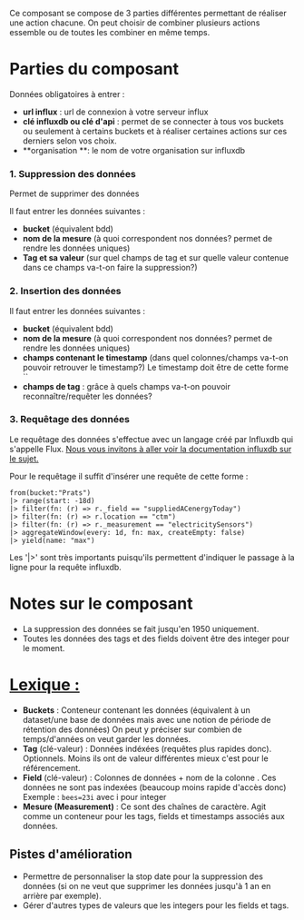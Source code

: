 Ce composant se compose de 3 parties différentes permettant de réaliser une action chacune.
On peut choisir de combiner plusieurs actions essemble ou de toutes les combiner en même temps.

# Parties du composant

Données obligatoires à entrer : 
* **url influx** : url de connexion à votre serveur influx
* **clé influxdb ou clé d'api** : permet de se connecter à tous vos buckets ou seulement à certains buckets et à réaliser certaines actions sur ces derniers selon vos choix.
* **organisation **: le nom de votre organisation sur influxdb

### 1. Suppression des données

Permet de supprimer des données 

Il faut entrer les données suivantes : 
* **bucket** (équivalent bdd)
* **nom de la mesure** (à quoi correspondent nos données? permet de rendre les données uniques)
* **Tag et sa valeur** (sur quel champs de tag et sur quelle valeur contenue dans ce champs va-t-on faire la suppression?)

### 2. Insertion des données

Il faut entrer les données suivantes : 
* **bucket** (équivalent bdd)
* **nom de la mesure** (à quoi correspondent nos données? permet de rendre les données uniques)
* **champs contenant le timestamp** (dans quel colonnes/champs va-t-on pouvoir retrouver le timestamp?)
Le timestamp doit être de cette forme ``
* **champs de tag** : grâce à quels champs va-t-on pouvoir reconnaître/requêter les données? 

### 3. Requêtage des données

Le requêtage des données s'effectue avec un langage créé par Influxdb qui s'appelle Flux.
[Nous vous invitons à aller voir la documentation influxdb sur le sujet.](https://docs.influxdata.com/influxdb/v2.7/query-data/get-started/)

Pour le requêtage il suffit d'insérer une requête de cette forme : 
```
from(bucket:"Prats") 
|> range(start: -18d) 
|> filter(fn: (r) => r._field == "suppliedACenergyToday") 
|> filter(fn: (r) => r.location == "ctm") 
|> filter(fn: (r) => r._measurement == "electricitySensors")
|> aggregateWindow(every: 1d, fn: max, createEmpty: false)
|> yield(name: "max")

```
Les '|>' sont très importants puisqu'ils permettent d'indiquer le passage à la ligne pour la requête influxdb.

# Notes sur le composant

- La suppression des données se fait jusqu'en 1950 uniquement.
- Toutes les données des tags et des fields doivent être des integer pour le moment. 

# [Lexique :](https://docs.influxdata.com/influxdb/v2.7/reference/key-concepts/data-elements/)

- **Buckets** : Conteneur contenant les données (équivalent à un dataset/une base de données mais avec une notion de période de rétention des données) On peut y préciser sur combien de temps/d'années on veut garder les données.
- **Tag** (clé-valeur) : Données indéxées (requêtes plus rapides donc). Optionnels. Moins ils ont de valeur différentes mieux c'est pour le référencement.
- **Field** (clé-valeur) : Colonnes de données + nom de la colonne . Ces données ne sont pas indexées (beaucoup moins rapide d'accès donc)
Exemple : `bees=23i` avec i pour integer
- **Mesure (Measurement)** : Ce sont des chaînes de caractère. Agit comme un conteneur pour les tags, fields et timestamps associés aux données.

## Pistes d'amélioration 

- Permettre de personnaliser la stop date pour la suppression des données (si on ne veut que supprimer les données jusqu'à 1 an en arrière par exemple).
- Gérer d'autres types de valeurs que les integers pour les fields et tags.